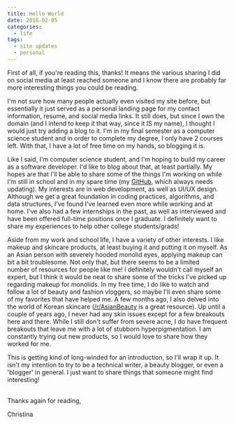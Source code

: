 ```yaml
---
title: Hello World
date: 2016-02-05
categories:
  - life
tags:
  - site updates
  - personal
---
```


First of all, if you're reading this, thanks! It means the various sharing I did on social media at least reached someone and I know there are probably far more interesting things you could be reading.
<!-- excerpt -->

I'm not sure how many people actually even visited my site before, but essentially it just served as a personal landing page for my contact information, resume, and social media links. It still does, but since I own the domain (and I intend to keep it that way, since it IS my name), I thought I would just try adding a blog to it. I'm in my final semester as a computer science student and in order to complete my degree, I only have 2 courses left. With that, I have a lot of free time on my hands, so blogging it is.

Like I said, I'm computer science student, and I'm hoping to build my career as a software developer. I'd like to blog about that, at least partially. My hopes are that I'll be able to share some of the things I'm working on while I'm still in school and in my spare time (my [GitHub](http://github.com/christinadan), which always needs updating). My interests are in web development, as well as UI/UX design. Although we get a great foundation in coding practices, algorithms, and data structures, I've found I've learned even more while working and at home. I've also had a few internships in the past, as well as interviewed and have been offered full-time positions once I graduate. I definitely want to share my experiences to help other college students/grads!

Aside from my work and school life, I have a variety of other interests. I like makeup and skincare products, at least buying it and putting it on myself. As an Asian person with severely hooded monolid eyes, applying makeup can bit a bit troublesome. Not only that, but there seems to be a limited number of resources for people like me! I definitely wouldn't call myself an expert, but I think it would be neat to share some of the tricks I've picked up regarding makeup for monolids. In my free time, I do like to watch and follow a lot of beauty and fashion vloggers, so maybe I'll even share some of my favorites that have helped me. A few months ago, I also delved into the world of Korean skincare ([/r/AsianBeauty](https://www.reddit.com/r/AsianBeauty/) is a great resource). Up until a couple of years ago, I never had any skin issues except for a few breakouts here and there. While I still don't suffer from severe acne, I do have frequent breakouts that leave me with a lot of stubborn hyperpigmentation. I am constantly trying out new products, so I would love to share how they worked for me.

This is getting kind of long-winded for an introduction, so I'll wrap it up. It isn't my intention to try to be a technical writer, a beauty blogger, or even a 'blogger' in general. I just want to share things that someone might find interesting!

\
Thanks again for reading,

Christina
